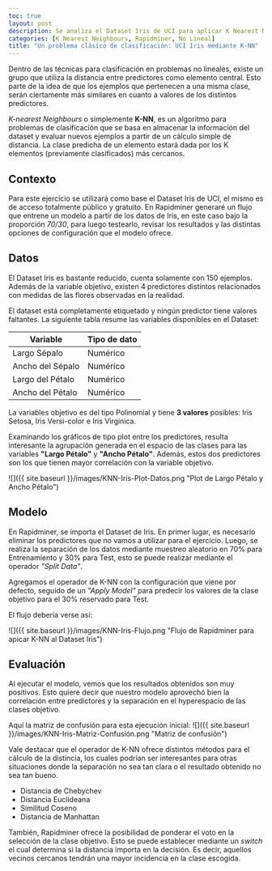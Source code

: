 ```yaml
---
toc: true
layout: post
description: Se analiza el Dataset Iris de UCI para aplicar K Nearest Neighbours.
categories: [K Nearest Neighbours, Rapidminer, No Lineal]
title: "Un problema clásico de clasificación: UCI Iris mediante K-NN"
---
```


Dentro de las técnicas para clasificación en problemas no lineales, existe un grupo que utiliza la distancia entre predictores como elemento central. Esto parte de la idea de que los ejemplos que pertenecen a una misma clase, serán ciertamente más similares en cuanto a valores de los distintos predictores.

_K-nearest Neighbours_ o simplemente __K-NN__, es un algoritmo para problemas de clasificación que se basa en almacenar la información del dataset y evaluar nuevos ejemplos a partir de un cálculo simple de distancia. La clase predicha de un elemento estará dada por los K elementos (previamente clasificados) más cercanos.

## Contexto

Para este ejercicio se utilizará como base el Dataset Iris de UCI, el mismo es de acceso totalmente público y gratuito. En Rapidminer generaré un flujo que entrene un modelo a partir de los datos de Iris, en este caso bajo la proporción _70/30_, para luego testearlo, revisar los resultados y las distintas opciones de configuración que el modelo ofrece.

## Datos

El Dataset Iris es bastante reducido, cuenta solamente con 150 ejemplos. Además de la variable objetivo, existen 4 predictores distintos relacionados con medidas de las flores observadas en la realidad.

El dataset está completamente etiquetado y ningún predictor tiene valores faltantes. La siguiente tabla resume las variables disponibles en el Dataset:

| Variable         	| Tipo de dato 	|
|------------------	|--------------	|
| Largo Sépalo     	| Numérico     	|
| Ancho del Sépalo 	| Numérico     	|
| Largo del Pétalo 	| Numérico     	|
| Ancho del Pétalo 	| Numérico     	|

La variables objetivo es del tipo Polinomial y tiene __3 valores__ posibles: Iris Setosa, Iris Versi-color e Iris Virginica.

Examinando los gráficos de tipo plot entre los predictores, resulta interesante la agrupación generada en el espacio de las clases para las variables __"Largo Pétalo"__ y __"Ancho Pétalo"__. Además, estos dos predictores son los que tienen mayor correlación con la variable objetivo.

![]({{ site.baseurl }}/images/KNN-Iris-Plot-Datos.png "Plot de Largo Pétalo y Ancho Pétalo")

## Modelo

En Rapidminer, se importa el Dataset de Iris. En primer lugar, es necesario eliminar los predictores que no vamos a utilizar para el ejercicio. Luego, se realiza la separación de los datos mediante muestreo aleatorio en 70% para Entrenamiento y 30% para Test, esto se puede realizar mediante el operador _"Split Data"_.

Agregamos el operador de K-NN con la configuración que viene por defecto, seguido de un _"Apply Model"_ para predecir los valores de la clase objetivo para el 30% reservado para Test.

El flujo debería verse así:

![]({{ site.baseurl }}/images/KNN-Iris-Flujo.png "Flujo de Rapidminer para apicar K-NN al Dataset Iris")

## Evaluación

Al ejecutar el modelo, vemos que los resultados obtenidos son muy positivos. Esto quiere decir que nuestro modelo aprovechó bien la correlación entre predictores y la separación en el hyperespacio de las clases objetivo.

Aquí la matriz de confusión para esta ejecución inicial:
![]({{ site.baseurl }}/images/KNN-Iris-Matriz-Confusión.png "Matriz de confusión")

Vale destacar que el operador de K-NN ofrece distintos métodos para el cálculo de la distincia, los cuales podrían ser interesantes para otras situaciones donde la separación no sea tan clara o el resultado obtenido no sea tan bueno.


 - Distancia de Chebychev
 - Distancia Euclideana
 - Similitud Coseno
 - Distancia de Manhattan

También, Rapidminer ofrece la posibilidad de ponderar el voto en la selección de la clase objetivo. Esto se puede establecer mediante un _switch_ el cual determina si la distancia importa en la decisión. Es decir, aquellos vecinos cercanos tendrán una mayor incidencia en la clase escogida.

